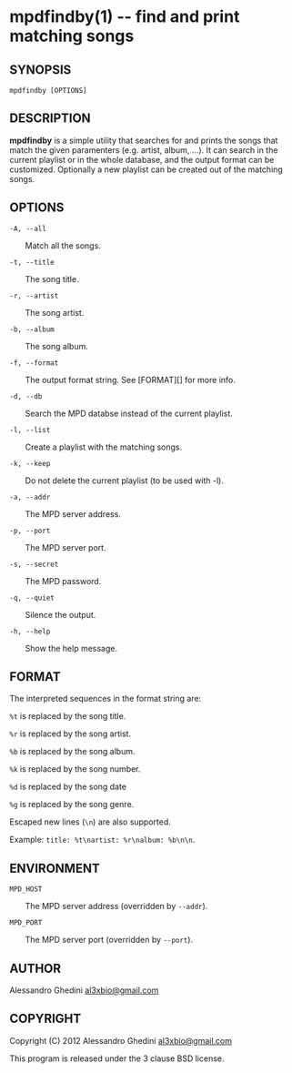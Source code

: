 mpdfindby(1) -- find and print matching songs
=============================================

## SYNOPSIS

`mpdfindby [OPTIONS]`

## DESCRIPTION

**mpdfindby** is a simple utility that searches for and prints the songs
that match the given paramenters (e.g. artist, album, ...). It can search
in the current playlist or in the whole database, and the output format can
be customized. Optionally a new playlist can be created out of the matching
songs.

## OPTIONS ##

`-A, --all`

&nbsp;&nbsp;&nbsp;&nbsp;&nbsp;&nbsp;
Match all the songs.

`-t, --title`

&nbsp;&nbsp;&nbsp;&nbsp;&nbsp;&nbsp;
The song title.

`-r, --artist`

&nbsp;&nbsp;&nbsp;&nbsp;&nbsp;&nbsp;
The song artist.

`-b, --album`

&nbsp;&nbsp;&nbsp;&nbsp;&nbsp;&nbsp;
The song album.

`-f, --format`

&nbsp;&nbsp;&nbsp;&nbsp;&nbsp;&nbsp;
The output format string.  See [FORMAT][] for more info.

`-d, --db`

&nbsp;&nbsp;&nbsp;&nbsp;&nbsp;&nbsp;
Search the MPD databse instead of the current playlist.

`-l, --list`

&nbsp;&nbsp;&nbsp;&nbsp;&nbsp;&nbsp;
Create a playlist with the matching songs.

`-k, --keep`

&nbsp;&nbsp;&nbsp;&nbsp;&nbsp;&nbsp;
Do not delete the current playlist (to be used with -l).

`-a, --addr`

&nbsp;&nbsp;&nbsp;&nbsp;&nbsp;&nbsp;
The MPD server address.

`-p, --port`

&nbsp;&nbsp;&nbsp;&nbsp;&nbsp;&nbsp;
The MPD server port.

`-s, --secret`

&nbsp;&nbsp;&nbsp;&nbsp;&nbsp;&nbsp;
The MPD password.

`-q, --quiet`

&nbsp;&nbsp;&nbsp;&nbsp;&nbsp;&nbsp;
Silence the output.

`-h, --help`

&nbsp;&nbsp;&nbsp;&nbsp;&nbsp;&nbsp;
Show the help message.

## FORMAT ##

The interpreted sequences in the format string are:

`%t` is replaced by the song title.

`%r` is replaced by the song artist.

`%b` is replaced by the song album.

`%k` is replaced by the song number.

`%d` is replaced by the song date

`%g` is replaced by the song genre.

Escaped new lines (`\n`) are also supported.

Example: `title: %t\nartist: %r\nalbum: %b\n\n`.

## ENVIRONMENT ##

`MPD_HOST`

&nbsp;&nbsp;&nbsp;&nbsp;&nbsp;&nbsp;
The MPD server address (overridden by `--addr`).

`MPD_PORT`

&nbsp;&nbsp;&nbsp;&nbsp;&nbsp;&nbsp;
The MPD server port (overridden by `--port`).

## AUTHOR ##

Alessandro Ghedini <al3xbio@gmail.com>

## COPYRIGHT ##

Copyright (C) 2012 Alessandro Ghedini <al3xbio@gmail.com>

This program is released under the 3 clause BSD license.
